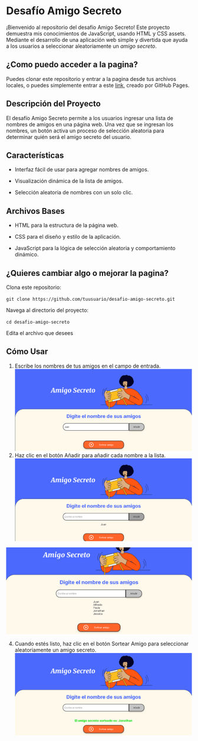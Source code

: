 # Desafío Amigo Secreto

¡Bienvenido al repositorio del desafío Amigo Secreto! Este proyecto demuestra mis conocimientos de JavaScript, usando HTML y CSS assets. Mediante el desarrollo de una aplicación web simple y divertida que ayuda a los usuarios a seleccionar aleatoriamente un *amigo secreto*.

## ¿Como puedo acceder a la pagina?
Puedes clonar este repositorio y entrar a la pagina desde tus archivos locales, o puedes simplemente entrar a este <a href="https://jonathanjuldiaz.github.io/challenge-amigo-secreto/">link</a>, creado por GitHub Pages.

## Descripción del Proyecto

El desafío Amigo Secreto permite a los usuarios ingresar una lista de nombres de amigos en una página web. Una vez que se ingresan los nombres, un botón activa un proceso de selección aleatoria para determinar quién será el amigo secreto del usuario.

## Características

- Interfaz fácil de usar para agregar nombres de amigos.

- Visualización dinámica de la lista de amigos.

- Selección aleatoria de nombres con un solo clic.

## Archivos Bases

* HTML para la estructura de la página web.

* CSS para el diseño y estilo de la aplicación.

* JavaScript para la lógica de selección aleatoria y comportamiento dinámico.

## ¿Quieres cambiar algo o mejorar la pagina?

Clona este repositorio:

`git clone https://github.com/tuusuario/desafio-amigo-secreto.git`

Navega al directorio del proyecto:

`cd desafio-amigo-secreto`

Edita el archivo que desees

## Cómo Usar

1. Escribe los nombres de tus amigos en el campo de entrada.
![Escribir nombre de amigo](assets/readme/1.png)
2. Haz clic en el botón Añadir para añadir cada nombre a la lista.
![Agregar amigo](assets/readme/2.png)

![Amigos agregados](assets/readme/3.png)

4. Cuando estés listo, haz clic en el botón Sortear Amigo para seleccionar aleatoriamente un amigo secreto.
![Sortear amigo secreto](assets/readme/4.png)
